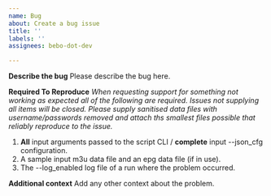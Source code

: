 ```yaml
---
name: Bug
about: Create a bug issue
title: ''
labels: ''
assignees: bebo-dot-dev

---
```


**Describe the bug**
Please describe the bug here.

**Required To Reproduce**
*When requesting support for something not working as expected all of the following are required. Issues not supplying all items will be closed. Please supply sanitised data files with username/passwords removed and attach ths smallest files possible that reliably reproduce to the issue.*
1. **All** input arguments passed to the script CLI / **complete** input --json_cfg configuration.
2. A sample input m3u data file and an epg data file (if in use).
3. The --log_enabled log file of a run where the problem occurred.

**Additional context**
Add any other context about the problem.
